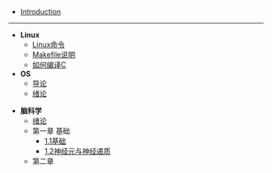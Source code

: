 * [Introduction](README.md)
---

* **Linux**
  * [Linux命令](post/OS/Linux命令.md)
  * [Makefile说明](post/OS/Makefile.md)
  * [如何编译C](post/OS/compile.md)
* **OS**
  * [导论](post/OS/操作系统：设计与实现.md)
  * [绪论](post/OS/绪论.md)

+ **脑科学**
     + [绪论](post/BrainScience/绪论.md)
     + 第一章 基础
       +  [1.1基础](post/BrainScience/1.md)
       +  [1.2神经元与神经递质](post/BrainScience/2.md)
     + 第二章
